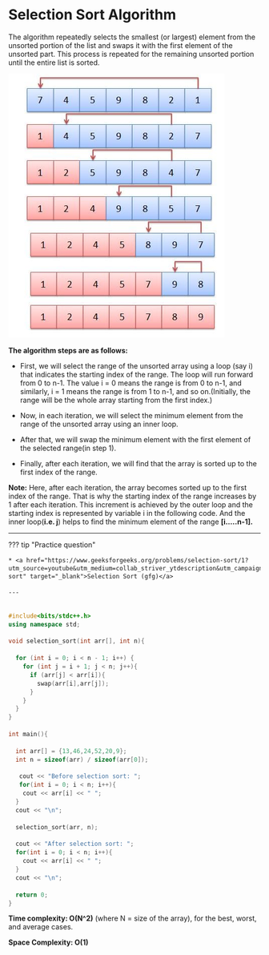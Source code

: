 # Selection Sort Algorithm

The algorithm repeatedly selects the smallest (or largest) element from the unsorted portion of the list and swaps it with the first element of the unsorted part. This process is repeated for the remaining unsorted portion until the entire list is sorted.


![loading...](../../../images/dsa/sorting/selection.jpg)


**The algorithm steps are as follows:**

* First, we will select the range of the unsorted array using a loop (say i) that indicates the starting index of the range.
The loop will run forward from 0 to n-1. The value i = 0 means the range is from 0 to n-1, and similarly, i = 1 means the range is from 1 to n-1, and so on.(Initially, the range will be the whole array starting from the first index.)

* Now, in each iteration, we will select the minimum element from the range of the unsorted array using an inner loop.

* After that, we will swap the minimum element with the first element of the selected range(in step 1).

* Finally, after each iteration, we will find that the array is sorted up to the first index of the range.


**Note:** Here, after each iteration, the array becomes sorted up to the first index of the range. That is why the starting index of the range increases by 1 after each iteration. This increment is achieved by the outer loop and the starting index is represented by variable i in the following code. And the inner loop(**i.e. j**) helps to find the minimum element of the range **[i…..n-1].**


---

??? tip "Practice question"

    * <a href="https://www.geeksforgeeks.org/problems/selection-sort/1?utm_source=youtube&utm_medium=collab_striver_ytdescription&utm_campaign=selection-sort" target="_blank">Selection Sort (gfg)</a>

    ---



```cpp

#include<bits/stdc++.h>
using namespace std;

void selection_sort(int arr[], int n){

  for (int i = 0; i < n - 1; i++) {
    for (int j = i + 1; j < n; j++){
      if (arr[j] < arr[i]){
        swap(arr[i],arr[j]);
      }
    }
  }
}

int main(){
    
  int arr[] = {13,46,24,52,20,9};
  int n = sizeof(arr) / sizeof(arr[0]);

   cout << "Before selection sort: ";
   for(int i = 0; i < n; i++){
    cout << arr[i] << " ";
  }
  cout << "\n";

  selection_sort(arr, n);

  cout << "After selection sort: ";
  for(int i = 0; i < n; i++){
    cout << arr[i] << " ";
  }
  cout << "\n";

  return 0;
}

```


**Time complexity: O(N^2)** (where N = size of the array), for the best, worst, and average cases.


**Space Complexity: O(1)**

